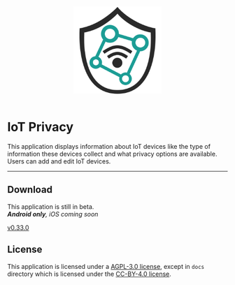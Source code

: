 <!---
SPDX-License-Identifier: AGPL-3.0-or-later

Copyright (c) 2024 Nelson Vieira

@author Nelson Vieira <2080511@student.uma.pt>
@license AGPL-3.0 <https://www.gnu.org/licenses/agpl-3.0.txt>
--->
<div align="center">
    <img src="assets/images/icon.png" width="200" height="200">
</div>
<br>

# IoT Privacy

This application displays information about IoT devices like the type of information these devices collect and what privacy options are available.
Users can add and edit IoT devices.

---

## Download

This application is still in beta.  
***Android only**, iOS coming soon*

[v0.33.0](https://github.com/nelson-vieira/masters-thesis/releases/tag/app%400.33.0)

## License

This application is licensed under a [AGPL-3.0 license](../../LICENSE-APP), except in `docs` directory which is licensed under the [CC-BY-4.0 license](../../LICENSE).
